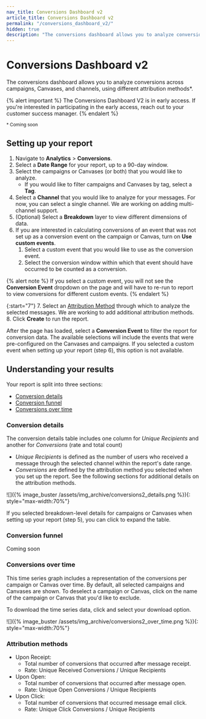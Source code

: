 ```yaml
---
nav_title: Conversions Dashboard v2
article_title: Conversions Dashboard v2
permalink: "/conversions_dashboard_v2/"
hidden: true
description: "The conversions dashboard allows you to analyze conversions across campaigns, Canvases, and channels, using different attribution methods."
---
```


# Conversions Dashboard v2

The conversions dashboard allows you to analyze conversions across campaigns, Canvases, and channels, using different attribution methods*.

{% alert important %}
The Conversions Dashboard V2 is in early access. If you're interested in participating in the early access, reach out to your customer success manager.
{% endalert %}

<p><sup>* Coming soon</sup></p>

## Setting up your report

1. Navigate to **Analytics** > **Conversions**.
2. Select a **Date Range** for your report, up to a 90-day window.
3. Select the campaigns or Canvases (or both) that you would like to analyze. 
   - If you would like to filter campaigns and Canvases by tag, select a **Tag**.  
4. Select a **Channel** that you would like to analyze for your messages. For now, you can select a single channel. We are working on adding multi-channel support.
5. (Optional) Select a **Breakdown** layer to view different dimensions of data.
6. If you are interested in calculating conversions of an event that was not set up as a conversion event on the campaign or Canvas, turn on **Use custom events**.
   1. Select a custom event that you would like to use as the conversion event.
   2. Select the conversion window within which that event should have occurred to be counted as a conversion.

{% alert note %}
If you select a custom event, you will not see the **Conversion Event** dropdown on the page and will have to re-run to report to view conversions for different custom events.
{% endalert %}

{:start="7"}
7. Select an [Attribution Method](#attribution-methods) through which to analyze the selected messages. We are working to add additional attribution methods.
8. Click **Create** to run the report. 

After the page has loaded, select a **Conversion Event** to filter the report for conversion data. The available selections will include the events that were pre-configured on the Canvases and campaigns. If you selected a custom event when setting up your report (step 6), this option is not available.

## Understanding your results

Your report is split into three sections:

- [Conversion details](#conversion-details)
- [Conversion funnel](#conversion-funnel)
- [Conversions over time](#conversions-over-time)

### Conversion details

The conversion details table includes one column for *Unique Recipients* and another for *Conversions* (rate and total count)

- *Unique Recipients* is defined as the number of users who received a message through the selected channel within the report's date range.
- *Conversions* are defined by the attribution method you selected when you set up the report. See the following sections for additional details on the attribution methods.

![]({% image_buster /assets/img_archive/conversions2_details.png %}){: style="max-width:70%"}

If you selected breakdown-level details for campaigns or Canvases when setting up your report (step 5), you can click <i class="fas fa-angle-down"></i> to expand the table.

### Conversion funnel

Coming soon

### Conversions over time

This time series graph includes a representation of the conversions per campaign or Canvas over time. By default, all selected campaigns and Canvases are shown. To deselect a campaign or Canvas, click on the name of the campaign or Canvas that you'd like to exclude.

To download the time series data, click <i class="fas fa-bars"></i> and select your download option.

![]({% image_buster /assets/img_archive/conversions2_over_time.png %}){: style="max-width:70%"}

### Attribution methods

- Upon Receipt:
   - Total number of conversions that occurred after message receipt. 
   - Rate: Unique Received Conversions / Unique Recipients
- Upon Open:
   - Total number of conversions that occurred after message open.
   - Rate: Unique Open Conversions / Unique Recipients
- Upon Click:
   - Total number of conversions that occurred message email click. 
   - Rate: Unique Click Conversions / Unique Recipients
